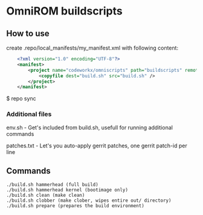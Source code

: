 OmniROM buildscripts
========================

How to use
----------
create .repo/local_manifests/my_manifest.xml with following content:
```xml
    <?xml version="1.0" encoding="UTF-8"?>
    <manifest>
        <project name="codeworkx/omniscripts" path="buildscripts" remote="github" revision="android-4.4">
            <copyfile dest="build.sh" src="build.sh" />
        </project>
    </manifest>
```
$ repo sync

### Additional files
env.sh - Get's included from build.sh, usefull for running additional commands

patches.txt - Let's you auto-apply gerrit patches, one gerrit patch-id per line

Commands
--------

    ./build.sh hammerhead (full build)
    ./build.sh hammerhead kernel (bootimage only)
    ./build.sh clean (make clean)
    ./build.sh clobber (make clober, wipes entire out/ directory)
    ./build.sh prepare (prepares the build environment)



